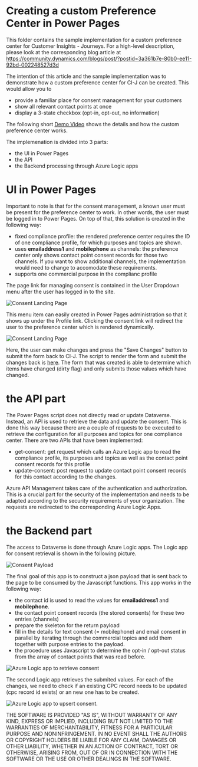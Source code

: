 # Creating a custom Preference Center in Power Pages

This folder contains the sample implementation for a custom preference center for Customer Insights - Journeys. For a high-level description, please look at the corresponding blog article at https://community.dynamics.com/blogs/post/?postid=3a361b7e-80b0-ee11-92bd-002248527d3d

The intention of this article and the sample implementation was to demonstrate how a custom preference center for CI-J can be created. This would allow you to 
- provide a familiar place for consent management for your customers 
- show all relevant contact points at once 
- display a 3-state checkbox (opt-in, opt-out, no information)

The following short [Demo Video](/CustomPreferenceCenter/assets/CustomPreferenceCenterDemo_final.mp4) shows the details and how the custom preference center works. 

The implemenation is divided into 3 parts: 
- the UI in Power Pages
- the API 
- the Backend processing through Azure Logic apps

# UI in Power Pages

Important to note is that for the consent management, a known user must be present for the preference center to work. In other words, the user must be logged in to Power Pages. 
On top of that, this solution is created in the following way: 
- fixed compliance profile: the rendered preference center requires the ID of one compliance profile, for which purposes and topics are shown.
- uses **emailaddress1** and **mobilephone** as channels: the preference center only shows contact point consent records for those two channels. If you want to show additional channels, the implementation would need to change to accomodate these requirements. 
- supports one commercial purpose in the complianc profile

The page link for managing consent is contained in the User Dropdown menu after the user has logged in to the site. 

![Consent Landing Page](/CustomPreferenceCenter/assets/Consent%20Link.jpg)

This menu item can easily created in Power Pages administration so that it shows up under the Profile link. Clicking the consent link will redirect the user to the preference center which is rendered dynamically. 

![Consent Landing Page](/CustomPreferenceCenter/assets/Consent%20Landing%20Page.jpg)

Here, the user can make changes and press the "Save Changes" button to submit the form back to CI-J. The script to render the form and submit the changes back is [here](/CustomPreferenceCenter/assets/customConsentManagement.html). The form that was created is able to determine which items have changed (dirty flag) and only submits those values which have changed. 


# the API part

The Power Pages script does not directly read or update Dataverse. Instead, an API is used to retrieve the data and update the consent. This is done this way because there are a couple of requests to be executed to retrieve the configuration for all purposes and topics for one compliance center. 
There are two APIs that have been implemented: 
- get-consent: get request which calls an Azure Logic app to read the compliance profile, its purposes and topics as well as the contact point consent records for this profile
- update-consent: post request to update contact point consent records for this contact according to the changes. 

Azure API Management takes care of the authentication and authorization. This is a crucial part for the security of the implementation and needs to be adapted according to the security requirements of your organization. The requests are redirected to the corresponding Azure Logic Apps. 

# the Backend part 

The access to Dataverse is done through Azure Logic apps. The Logic app for consent retrieval is shown in the following picture. 

![Consent Payload](/CustomPreferenceCenter/assets/getconsent_payload.jpg)

The final goal of this app is to construct a json payload that is sent back to the page to be consumed by the Javascript functions. This app works in the following way: 
- the contact id is used to read the values for **emailaddress1** and **mobilephone**.
- the contact point consent records (the stored consents) for these two entries (channels)
- prepare the skeleton for the return payload 
- fill in the details for text consent (= mobilephone) and email consent in parallel by iterating through the commercial topics and add them together with purpose entries to the payload.
- the procedure uses Javascript to determine the opt-in / opt-out status from the array of contact points that was read before. 

![Azure Logic app to retrieve consent](/CustomPreferenceCenter/assets/getconsentbycontact.jpg)

The second Logic app retrieves the submited values. For each of the changes, we need to check if an existing CPC record needs to be updated (cpc record id exists) or an new one has to be created. 

![Azure Logic app to upsert consent](/CustomPreferenceCenter/assets/updateconsent.jpg).

THE SOFTWARE IS PROVIDED "AS IS", WITHOUT WARRANTY OF ANY KIND, EXPRESS OR
IMPLIED, INCLUDING BUT NOT LIMITED TO THE WARRANTIES OF MERCHANTABILITY,
FITNESS FOR A PARTICULAR PURPOSE AND NONINFRINGEMENT. IN NO EVENT SHALL THE
AUTHORS OR COPYRIGHT HOLDERS BE LIABLE FOR ANY CLAIM, DAMAGES OR OTHER
LIABILITY, WHETHER IN AN ACTION OF CONTRACT, TORT OR OTHERWISE, ARISING FROM,
OUT OF OR IN CONNECTION WITH THE SOFTWARE OR THE USE OR OTHER DEALINGS IN THE
SOFTWARE.